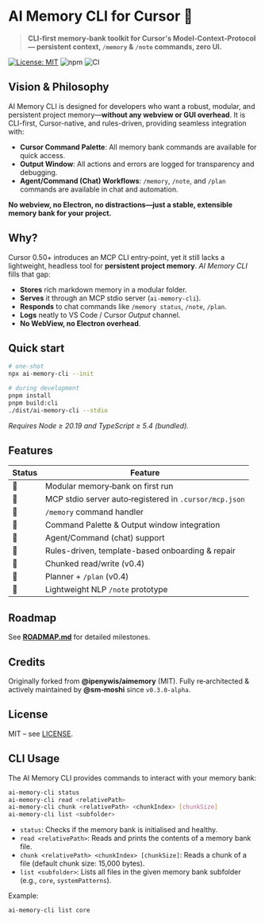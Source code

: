 # AI Memory CLI for Cursor 🐹

> **CLI‑first memory‑bank toolkit for Cursor's Model‑Context‑Protocol — persistent context, `/memory` & `/note` commands, zero UI.**

[![License: MIT](https://img.shields.io/badge/License-MIT-blue.svg)](LICENSE)
![npm](https://img.shields.io/npm/v/ai-memory-cli.svg?label=npm)
![CI](https://img.shields.io/github/actions/workflow/status/sm-moshi/ai-memory-cli/ci.yml?label=build)

## Vision & Philosophy

AI Memory CLI is designed for developers who want a robust, modular, and persistent project memory—**without any webview or GUI overhead**. It is CLI-first, Cursor-native, and rules-driven, providing seamless integration with:

- **Cursor Command Palette**: All memory bank commands are available for quick access.
- **Output Window**: All actions and errors are logged for transparency and debugging.
- **Agent/Command (Chat) Workflows**: `/memory`, `/note`, and `/plan` commands are available in chat and automation.

**No webview, no Electron, no distractions—just a stable, extensible memory bank for your project.**

## Why?

Cursor 0.50+ introduces an MCP CLI entry‑point, yet it still lacks a lightweight,
headless tool for **persistent project memory**.
_AI Memory CLI_ fills that gap:

* **Stores** rich markdown memory in a modular folder.
* **Serves** it through an MCP stdio server (`ai-memory-cli`).
* **Responds** to chat commands like `/memory status`, `/note`, `/plan`.
* **Logs** neatly to VS Code / Cursor *Output* channel.
* **No WebView, no Electron overhead**.

## Quick start

```bash
# one‑shot
npx ai-memory-cli --init

# during development
pnpm install
pnpm build:cli
./dist/ai-memory-cli --stdio
```

*Requires Node ≥ 20.19 and TypeScript ≥ 5.4 (bundled).*

## Features

| Status | Feature                                                |
| ------ | ------------------------------------------------------ |
| 🔄      | Modular memory‑bank on first run                       |
| 🔄      | MCP stdio server auto‑registered in `.cursor/mcp.json` |
| 🔄      | `/memory` command handler                              |
| 🔄      | Command Palette & Output window integration            |
| 🔄      | Agent/Command (chat) support                           |
| 🔄      | Rules-driven, template-based onboarding & repair       |
| 🔄      | Chunked read/write (v0.4)                              |
| 🔄      | Planner + `/plan` (v0.4)                               |
| 🧪      | Lightweight NLP `/note` prototype                      |

## Roadmap

See **[ROADMAP.md](ROADMAP.md)** for detailed milestones.

## Credits

Originally forked from **@ipenywis/aimemory** (MIT).
Fully re‑architected & actively maintained by **@sm‑moshi** since `v0.3.0‑alpha`.

## License

MIT – see [LICENSE](LICENSE).

## CLI Usage

The AI Memory CLI provides commands to interact with your memory bank:

```sh
ai-memory-cli status
ai-memory-cli read <relativePath>
ai-memory-cli chunk <relativePath> <chunkIndex> [chunkSize]
ai-memory-cli list <subfolder>
```

- `status`: Checks if the memory bank is initialised and healthy.
- `read <relativePath>`: Reads and prints the contents of a memory bank file.
- `chunk <relativePath> <chunkIndex> [chunkSize]`: Reads a chunk of a file (default chunk size: 15,000 bytes).
- `list <subfolder>`: Lists all files in the given memory bank subfolder (e.g., `core`, `systemPatterns`).

Example:
```sh
ai-memory-cli list core
```

